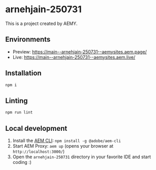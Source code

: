 # arnehjain-250731

This is a project created by AEMY.

## Environments

- Preview: https://main--arnehjain-250731--aemysites.aem.page/
- Live: https://main--arnehjain-250731--aemysites.aem.live/

## Installation

```sh
npm i
```

## Linting

```sh
npm run lint
```

## Local development

1. Install the [AEM CLI](https://github.com/adobe/helix-cli): `npm install -g @adobe/aem-cli`
1. Start AEM Proxy: `aem up` (opens your browser at `http://localhost:3000/`)
1. Open the `arnehjain-250731` directory in your favorite IDE and start coding :)